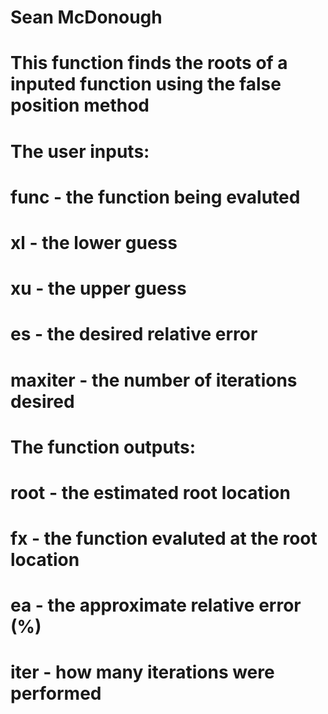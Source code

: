 # Sean McDonough
# This function finds the roots of a inputed function using the false position method 
#
# The user inputs:
# func - the function being evaluted
# xl - the lower guess
# xu - the upper guess
# es - the desired relative error
# maxiter - the number of iterations desired
#
# The function outputs:
# root - the estimated root location
# fx - the function evaluted at the root location
# ea - the approximate relative error (%)
# iter - how many iterations were performed

